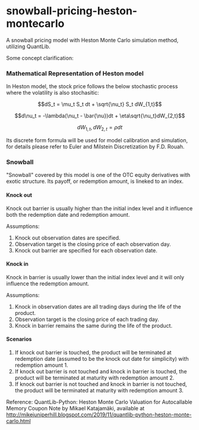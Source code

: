 # snowball-pricing-heston-montecarlo

A snowball pricing model with Heston Monte Carlo simulation method, utilizing QuantLib.

Some concept clarification:

### Mathematical Representation of Heston model

In Heston model, the stock price follows the below stochastic process where the volatility is also stochasitic:

```math
dS_t = \mu_t S_t dt + \sqrt{\nu_t} S_t dW_{1,t}
```
```math
d\nu_t = -\lambda(\nu_t - \bar{\nu})dt + \eta\sqrt{\nu_t}dW_{2,t}
```
```math
dW_{1,t}, dW_{2,t} = \rho dt
```
Its discrete form formula will be used for model calibration and simulation, for details please refer to Euler and Milstein Discretization by F.D. Rouah.

### Snowball
"Snowball" covered by this model is one of the OTC equity derivatives with exotic structure. Its payoff, or redemption amount, is lineked to an index.

#### Knock out
Knock out barrier is usually higher than the initial index level and it influence both the redemption date and redemption amount.

Assumptions:
1. Knock out observation dates are specified.
2. Observation target is the closing price of each observation day.
3. Knock out barrier are specified for each observation date.

#### Knock in
Knock in barrier is usually lower than the initial index level and it will only influence the redemption amount.

Assumptions:
1. Knock in observation dates are all trading days during the life of the product.
2. Observation target is the closing price of each trading day.
3. Knock in barrier remains the same during the life of the product.

#### Scenarios
1. If knock out barrier is touched, the product will be terminated at redemption date (assumed to be the knock out date for simplicity) with redemption amount 1.
2. If knock out barrier is not touched and knock in barrier is touched, the product will be terminated at maturity with redemption amount 2.
3. If knock out barrier is not touched and knock in barrier is not touched, the product will be terminated at maturity with redemption amount 3.

Reference: QuantLib-Python: Heston Monte Carlo Valuation for Autocallable Memory Coupon Note by Mikael Katajamäki,
available at http://mikejuniperhill.blogspot.com/2019/11/quantlib-python-heston-monte-carlo.html

